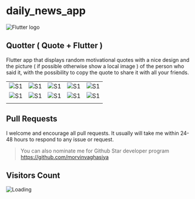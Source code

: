 # daily_news_app

![Flutter logo](img/Flutter.png)

## Quotter ( Quote + Flutter )
Flutter app that displays random motivational quotes with a nice design and the
picture ( if possible otherwise show a local image ) of the person who said it, with the possibility
to copy the quote to share it with all your friends. 

|   |   |   |   |   |
|---|---|---|---|---|
| ![S1](img/S1.jpg) | ![S1](img/S2.jpg) | ![S1](img/S3.jpg) | ![S1](img/S5.jpg) | ![S1](img/S6.jpg) |
| ![S1](img/S7.jpg) | ![S1](img/S8.jpg) | ![S1](img/S9.jpg) | ![S1](img/S10.jpg) | ![S1](img/S11.jpg) |
|   |   |   |   |   |


## Pull Requests

I welcome and encourage all pull requests. It usually will take me within 24-48 hours to respond to any issue or request.

> You can also nominate me for Github Star developer program
>https://github.com/morvinvaghasiya
## Visitors Count

<img align="left" src = "https://profile-counter.glitch.me/Flutter_Quotter_App/count.svg" alt ="Loading">
